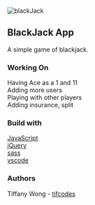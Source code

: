 ![blackJack](https://github.com/tifcodes/tiffanyWongProjectThree/blob/master/asset/Screenshot_2019-12-15%20BlackJack.png)

## BlackJack App

A simple game of blackjack.

### Working On
Having Ace as a 1 and 11 <br>
Adding more users <br>
Playing with other players <br>
Adding insurance, split <br>

### Build with 

[JavaScript](https://www.javascript.com/) </br>
[jQuery](https://jquery.com/) </br>
[sass](https://sass-lang.com/) </br>
[vscode](https://code.visualstudio.com/) </br>

### Authors
Tiffany Wong - [tifcodes](https://github.com/tifcodes)
